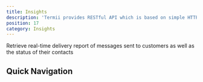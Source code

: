 ```yaml
---
title: Insights
description: 'Termii provides RESTful API which is based on simple HTTP POST/GET requests. Our API lets you create, send, and verify messages, as well as, track your delivery statistics.'
position: 17
category: Insights
---
```


Retrieve real-time delivery report of messages sent to customers as well as the status of their contacts
## Quick Navigation

<insights-navigation-component></insights-navigation-component>
